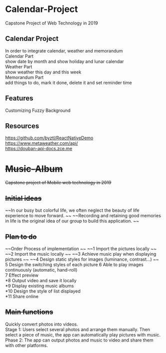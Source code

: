 # Calendar-Project
Capstone Project of Web Technology in 2019  

Calendar Project
-------------
In order to integrate calendar, weather and memorandum  
Calendar Part  
show date by month and show holiday and lunar calendar  
Weather Part  
show weather this day and this week  
Memorandum Part  
add things to do, mark it done, delete it and set reminder time  

Features
---
Customizing Fuzzy Background

Resources
---
https://github.com/byztl/ReactNativeDemo  
https://www.metaweather.com/api/  
https://douban-api-docs.zce.me


~~Music-Album~~
===

~~Capstone project of Mobile web technology in 2019~~

~~Initial ideas~~
---------
~~In our busy but colorful life, we often neglect the beauty of life experience to move forward.  ~~
~~Recording and retaining good memories in life is the original idea of our group to build this application.  ~~

~~Plan to do~~
------
~~Order   Process of implementation  ~~
~~1       Import the pictures locally  ~~
~~2       Import the music locally  ~~
~~3       Achieve music play when displaying pictures  ~~
~~4    	  Design static styles for images (luminance, contrast…)  ~~ 
5	      Design the switching styles of each picture
6	      Able to play images continuously (automatic, hand-roll)  
7	      Effect preview  
*8	    Output video and save it locally  
*9	    Display existing music albums  
*10   	Design the style of list displayed  
*11	    Share online  

~~Main functions~~
--------
Quickly convert photos into videos.  
Stage 1: Users select several photos and arrange them manually. Then select a piece of music, the app can automatically play pictures with          music.  
Phase 2: The app can output photos and music to video and share them with other platforms.
